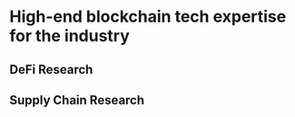 # High-end blockchain tech expertise for the industry

## DeFi Research



## Supply Chain Research

